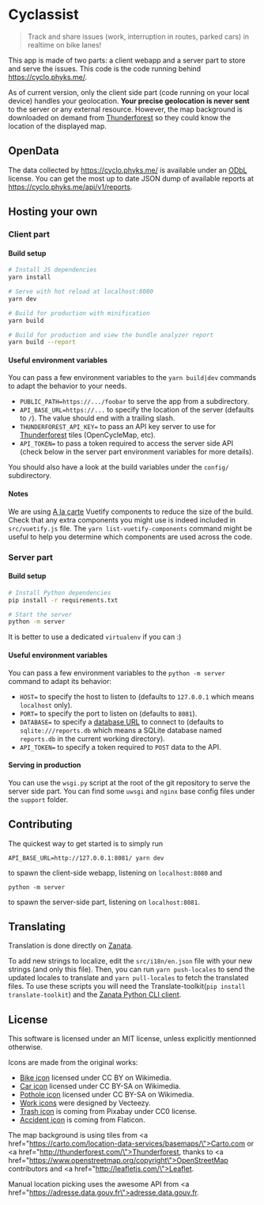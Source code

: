 Cyclassist
==========

> Track and share issues (work, interruption in routes, parked cars) in
> realtime on bike lanes!

This app is made of two parts: a client webapp and a server part to store and
serve the issues. This code is the code running behind https://cyclo.phyks.me/.

As of current version, only the client side part (code running on your local
device) handles your geolocation. **Your precise geolocation is never sent**
to the server or any external resource. However, the map background is
downloaded on demand from [Thunderforest](http://thunderforest.com/) so they
could know the location of the displayed map.

## OpenData

The data collected by https://cyclo.phyks.me/ is available under an
[ODbL](https://opendatacommons.org/licenses/odbl/) license. You can get the
most up to date JSON dump of available reports at https://cyclo.phyks.me/api/v1/reports.

## Hosting your own

### Client part

#### Build setup

``` bash
# Install JS dependencies
yarn install

# Serve with hot reload at localhost:8080
yarn dev

# Build for production with minification
yarn build

# Build for production and view the bundle analyzer report
yarn build --report
```

#### Useful environment variables

You can pass a few environment variables to the `yarn build|dev` commands to
adapt the behavior to your needs.

* `PUBLIC_PATH=https://.../foobar` to serve the app from a subdirectory.
* `API_BASE_URL=https://...` to specify the location of the server (defaults
    to `/`). The value should end with a trailing slash.
* `THUNDERFOREST_API_KEY=` to pass an API key server to use for
    [Thunderforest](http://thunderforest.com/) tiles (OpenCycleMap, etc).
* `API_TOKEN=` to pass a token required to access the server side API (check
    below in the server part environment variables for more details).

You should also have a look at the build variables under the `config/`
subdirectory.

#### Notes

We are using [A la carte](https://vuetifyjs.com/en/guides/a-la-carte) Vuetify
components to reduce the size of the build. Check that any extra components
you might use is indeed included in `src/vuetify.js` file. The `yarn
list-vuetify-components` command might be useful to help you determine which
components are used across the code.


### Server part

#### Build setup

``` bash
# Install Python dependencies
pip install -r requirements.txt

# Start the server
python -m server
```

It is better to use a dedicated `virtualenv` if you can :)

#### Useful environment variables

You can pass a few environment variables to the `python -m server` command to
adapt its behavior:

* `HOST=` to specify the host to listen to (defaults to `127.0.0.1` which
    means `localhost` only).
* `PORT=` to specify the port to listen on (defaults to `8081`).
* `DATABASE=` to specify a [database URL](http://docs.peewee-orm.com/en/latest/peewee/playhouse.html#db-url) to connect to (defaults to
    `sqlite:///reports.db` which means a SQLite database named `reports.db` in
    the current working directory).
* `API_TOKEN=` to specify a token required to `POST` data to the API.

#### Serving in production

You can use the `wsgi.py` script at the root of the git repository to serve
the server side part. You can find some `uwsgi` and `nginx` base config files
under the `support` folder.


## Contributing

The quickest way to get started is to simply run

```
API_BASE_URL=http://127.0.0.1:8081/ yarn dev
```

to spawn the client-side webapp, listening on `localhost:8080` and

```
python -m server
```

to spawn the server-side part, listening on `localhost:8081`.


## Translating

Translation is done directly on [Zanata](https://translate.zanata.org/iteration/view/cyclassist/master?dswid=7345).

To add new strings to localize, edit the `src/i18n/en.json` file with your new
strings (and only this file). Then, you can run `yarn push-locales` to send
the updated locales to translate and `yarn pull-locales` to fetch the
translated files. To use these scripts you will need the
Translate-toolkit(`pip install translate-toolkit`) and the [Zanata Python CLI
client](https://github.com/zanata/zanata-python-client).


## License

This software is licensed under an MIT license, unless explicitly mentionned
otherwise.

Icons are made from the original works:
* [Bike icon](https://commons.wikimedia.org/wiki/File:Ic_directions_bike_48px.svg)
    licensed under CC BY on Wikimedia.
* [Car icon](https://commons.wikimedia.org/wiki/File:Car_icon_top.svg)
    licensed under CC BY-SA on Wikimedia.
* [Pothole icon](https://commons.wikimedia.org/wiki/File:France_road_sign_A2a.svg)
    licensed under CC BY-SA on Wikimedia.
* [Work icons](https://www.vecteezy.com/vector-art/87351-road-traffic-cartoon-icons-vector)
    were designed by Vecteezy.
* [Trash icon](https://pixabay.com/en/trash-waste-trashcan-garbage-99257/) is
    coming from Pixabay under CC0 license.
* [Accident icon](https://www.flaticon.com/free-icon/car-running-over-a-bicycle_91680) is
    coming from Flaticon.

The map background is using tiles from <a
href=\"https://carto.com/location-data-services/basemaps/\">Carto.com</a> or
<a href=\"http://thunderforest.com/\">Thunderforest</a>, thanks to <a
href=\"https://www.openstreetmap.org/copyright\">OpenStreetMap
contributors</a> and <a href=\"http://leafletjs.com/\">Leaflet</a>.

Manual location picking uses the awesome API from <a
href=\"https://adresse.data.gouv.fr\">adresse.data.gouv.fr</a>.
